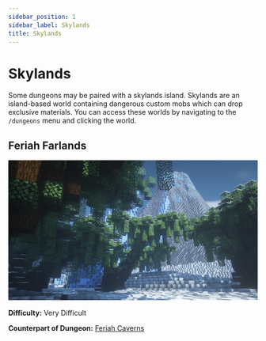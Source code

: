 ```yaml
---
sidebar_position: 1
sidebar_label: Skylands
title: Skylands
---
```


# Skylands

Some dungeons may be paired with a skylands island. Skylands are an island-based world containing dangerous custom mobs which can drop exclusive materials. You can access these worlds by navigating to the `/dungeons` menu and clicking the world.

## Feriah Farlands
![Feriah Farlands](./img/feriahfarlands.png)

**Difficulty:** Very Difficult

**Counterpart of Dungeon:** [Feriah Caverns](dungeons.md)